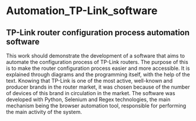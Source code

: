 # Automation_TP-Link_software
## TP-Link router configuration process automation software
This work should demonstrate the development of a software that aims to automate the configuration process of TP-Link routers. The purpose of this is to make the router configuration process easier and more accessible. It is explained through diagrams and the programming itself, with the help of the text.
Knowing that TP-Link is one of the most active, well-known and producer brands in the router market, it was chosen because of the number of devices of this brand in circulation in the market.
The software was developed with Python, Selenium and Regex technologies, the main mechanism being the browser automation tool, responsible for performing the main activity of the system.
